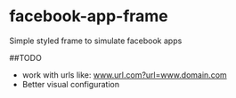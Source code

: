 facebook-app-frame
==================

Simple styled frame to simulate facebook apps

##TODO
* work with urls like: www.url.com?url=www.domain.com
* Better visual configuration
